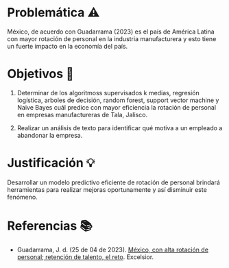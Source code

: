 # Problemática ⚠️

México, de acuerdo con Guadarrama (2023) es el país de América Latina con mayor rotación de personal en la industria manufacturera y esto tiene un fuerte impacto en la economía del país.

# Objetivos 🎯

1. Determinar de los algoritmoss supervisados k medias, regresión logística, arboles de decisión, random forest, support vector machine y Naive Bayes cuál predice con mayor eficiencia la rotación de personal en empresas manufactureras de Tala, Jalisco. 

2. Realizar un análisis de texto para identificar qué motiva a un empleado a abandonar la empresa.

# Justificación 💡

Desarrollar un modelo predictivo eficiente de rotación de personal brindará herramientas para realizar mejoras oportunamente y así disminuir este fenómeno.

# Referencias 📚

- Guadarrama, J. d. (25 de 04 de 2023). [México, con alta rotación de personal; retención de talento, el reto](https://www.excelsior.com.mx/nacional/mexico-con-alta-rotacion-de-personal-retencion-de-talento-el-reto/1583446). Excelsior.
